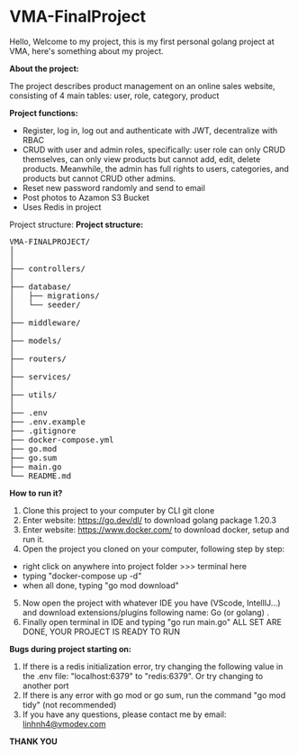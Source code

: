 # VMA-FinalProject

Hello,
Welcome to my project, this is my first personal golang project at VMA, here's something about my project.

**About the project:**

The project describes product management on an online sales website, consisting of 4 main tables: user, role, category, product

**Project functions:**
- Register, log in, log out and authenticate with JWT, decentralize with RBAC
- CRUD with user and admin roles, specifically: user role can only CRUD themselves, can only view products but cannot add, edit, delete products. Meanwhile, the admin has full rights to users, categories, and products but cannot CRUD other admins.
- Reset new password randomly and send to email
- Post photos to Azamon S3 Bucket
- Uses Redis in project


Project structure:
**Project structure:**
<pre>
VMA-FINALPROJECT/
│
│
├── controllers/
│
├── database/
│   ├── migrations/
│   └── seeder/
│
├── middleware/
│
├── models/
│   
├── routers/
│
├── services/
│
├── utils/
│
├── .env
├── .env.example
├── .gitignore
├── docker-compose.yml
├── go.mod
├── go.sum
├── main.go
└── README.md
</pre>


**How to run it?**
1. Clone this project to your computer by CLI git clone
2. Enter website: https://go.dev/dl/ to download golang package 1.20.3
3. Enter website: https://www.docker.com/ to download docker, setup and run it.
4. Open the project you cloned on your computer, following step by step:
- right click on anywhere into project folder >>> terminal here
- typing "docker-compose up -d"
- when all done, typing "go mod download"
5. Now open the project with whatever IDE you have (VScode, IntellIJ...) and download extensions/plugins following name: Go (or golang) .
6. Finally open terminal in IDE and typing "go run main.go"
ALL SET ARE DONE, YOUR PROJECT IS READY TO RUN


**Bugs during project starting on:**
1. If there is a redis initialization error, try changing the following value in the .env file: "localhost:6379" to "redis:6379". Or try changing to another port
2. If there is any error with go mod or go sum, run the command "go mod tidy" (not recommended)
3. If you have any questions, please contact me by email: linhnh4@vmodev.com

**THANK YOU**
